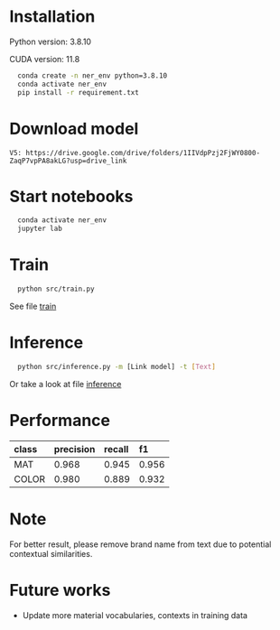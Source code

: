 # Installation
Python version: 3.8.10

CUDA version: 11.8
```bash
  conda create -n ner_env python=3.8.10 
  conda activate ner_env
  pip install -r requirement.txt
```

# Download model
```
V5: https://drive.google.com/drive/folders/1IIVdpPzj2FjWY0800-ZaqP7vpPA8akLG?usp=drive_link
```
# Start notebooks
```bash
  conda activate ner_env
  jupyter lab
```

# Train
```bash
  python src/train.py
```
See file [train](./notebooks/train.ipynb)

# Inference
```bash
  python src/inference.py -m [Link model] -t [Text]
```
Or take a look at file [inference](./notebooks/inference.ipynb)

# Performance
| class     | precision| recall   |f1     |
| :-------- | :------- | :------- |:------|
| MAT       | 0.968    | 0.945    | 0.956 |
| COLOR     | 0.980    | 0.889    | 0.932 |

# Note
For better result, please remove brand name from text due to  potential contextual similarities.

# Future works
- Update more material vocabularies, contexts in training data

